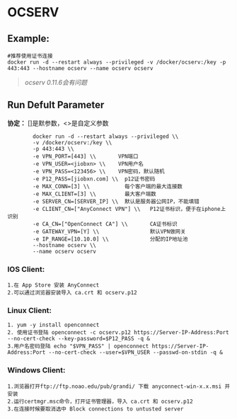OCSERV
===

## Example:

    #推荐使用证书连接
    docker run -d --restart always --privileged -v /docker/ocserv:/key -p 443:443 --hostname ocserv --name ocserv ocserv

> _ocserv 0.11.6会有问题_

## Run Defult Parameter
**协定：** []是默参数，<>是自定义参数

			docker run -d --restart always --privileged \\
			-v /docker/ocserv:/key \\
			-p 443:443 \\
			-e VPN_PORT=[443] \\       VPN端口
			-e VPN_USER=<jiobxn> \\    VPN用户名
			-e VPN_PASS=<123456> \\    VPN密码，默认随机
			-e P12_PASS=[jiobxn.com] \\  p12证书密码
			-e MAX_CONN=[3] \\           每个客户端的最大连接数
			-e MAX_CLIENT=[3] \\         最大客户端数
			-e SERVER_CN=[SERVER_IP] \\  默认是服务器公网IP，不能填错
			-e CLIENT_CN=["AnyConnect VPN"] \\   P12证书标识，便于在iphone上识别
			-e CA_CN=["OpenConnect CA"] \\       CA证书标识
			-e GATEWAY_VPN=[Y] \\                默认VPN做网关
			-e IP_RANGE=[10.10.0] \\             分配的IP地址池
			--hostname ocserv \\
			--name ocserv ocserv

### IOS Client:

    1.在 App Store 安装 AnyConnect
    2.可以通过浏览器安装导入 ca.crt 和 ocserv.p12

### Linux Client:

    1. yum -y install openconnect
    2. 使用证书登陆 openconnect -c ocserv.p12 https://Server-IP-Address:Port --no-cert-check --key-password=$P12_PASS -q &
    3.用户名密码登陆 echo "$VPN_PASS" | openconnect https://Server-IP-Address:Port --no-cert-check --user=$VPN_USER --passwd-on-stdin -q &

### Windows Client:

    1.浏览器打开ftp://ftp.noao.edu/pub/grandi/ 下载 anyconnect-win-x.x.msi 并安装
    2.运行certmgr.msc命令，打开证书管理器，导入 ca.crt 和 ocserv.p12
    3.在连接时候要取消选中 Block connections to untusted server
